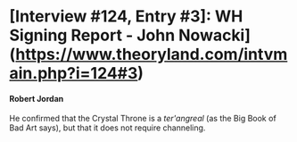 # [Interview #124, Entry #3]: WH Signing Report - John Nowacki](https://www.theoryland.com/intvmain.php?i=124#3)

#### Robert Jordan

He confirmed that the Crystal Throne is a
*ter'angreal*
(as the Big Book of Bad Art says), but that it does not require channeling.

